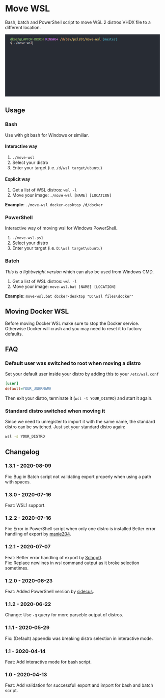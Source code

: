 # Move WSL

Bash, batch and PowerShell script to move WSL 2 distros VHDX file to a different location.

![Interactive Example](screencast.gif)

## Usage

### Bash
Use with git bash for Windows or similiar.

#### Interactive way
1) `./move-wsl`
2) Select your distro
3) Enter your target (i.e. `/d/wsl target/ubuntu`)

#### Explicit way
1) Get a list of WSL distros: `wsl -l`
2) Move your image: `./move-wsl [NAME] [LOCATION]`

__Example:__ `./move-wsl docker-desktop /d/docker`


### PowerShell
Interactive way of moving wsl for Windows PowerShell.

1) `./move-wsl.ps1`
2) Select your distro
3) Enter your target (i.e. `D:\wsl target\ubuntu`)

### Batch
_This is a lightweight version_ which can also be used from Windows CMD.

1) Get a list of WSL distros: `wsl -l`
2) Move your image: `move-wsl.bat [NAME] [LOCATION]`

__Example:__ `move-wsl.bat docker-desktop "D:\wsl files\docker"`

## Moving Docker WSL

Before moving Docker WSL make sure to stop the Docker service. Otherwise Docker will crash and you may need to reset it to factory defaults.

## FAQ

### Default user was switched to root when moving a distro

Set your default user inside your distro by adding this to your `/etc/wsl.conf`

```ini
[user]
default=YOUR_USERNAME
```

Then exit your distro, terminate it (`wsl -t YOUR_DISTRO`) and start it again.

### Standard distro switched when moving it

Since we need to unregister to import it with the same name, the standard distro can be switched. Just set your standard distro again:

```sh
wsl -s YOUR_DISTRO
```

## Changelog

### 1.3.1 - 2020-08-09
Fix: Bug in Batch script not validating export properly when using a path with spaces.

### 1.3.0 - 2020-07-16
Feat: WSL1 support.

### 1.2.2 - 2020-07-16
Fix: Error in PowerShell script when only one distro is installed Better error handling of export by [manie204](https://github.com/manie204).

### 1.2.1 - 2020-07-07
Feat: Better error handling of export by [Schop0](https://github.com/Schop0). \
Fix: Replace newlines in wsl command output as it broke selection sometimes.

### 1.2.0 - 2020-06-23
Feat: Added PowerShell version by [sidecus](https://github.com/sidecus).

### 1.1.2 - 2020-06-22
Change: Use `-q` query for more parseble output of distros.

### 1.1.1 - 2020-05-29
Fix: (Default) appendix was breaking distro selection in interactive mode.

### 1.1 - 2020-04-14
Feat: Add interactive mode for bash script.

### 1.0 - 2020-04-13
Feat: Add validation for successfull export and import for bash and batch script.
